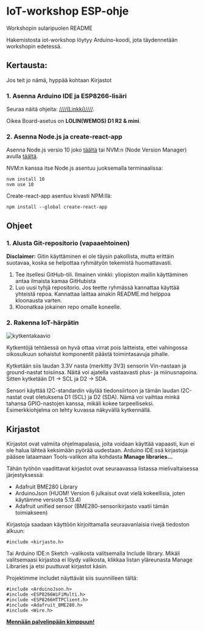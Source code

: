 # IoT-workshop ESP-ohje
Workshopin sularipuolen README

Hakemistosta iot-workshop löytyy Arduino-koodi, jota täydennetään workshopin edetessä.

## Kertausta:
Jos teit jo nämä, hyppää kohtaan Kirjastot

### 1. Asenna Arduino IDE ja ESP8266-lisäri

Seuraa näitä ohjeita: [////(Linkki)////](https://randomnerdtutorials.com/how-to-install-esp8266-board-arduino-ide/).

Oikea Board-asetus on **LOLIN(WEMOS) D1 R2 & mini**.

### 2. Asenna Node.js ja create-react-app

Asenna Node.js versio 10 joko [täältä](https://nodejs.org/) tai NVM:n (Node Version Manager) avulla 
[täältä](https://github.com/creationix/nvm).

NVM:n kanssa itse Node.js asentuu juoksemalla terminaalissa:
```
nvm install 10
nvm use 10
```

Create-react-app asentuu kivasti NPM:llä:
```
npm install --global create-react-app
```

## Ohjeet
### 1. Alusta Git-repositorio (vapaaehtoinen)

**Disclaimer:** Gitin käyttäminen ei ole täysin pakollista, mutta erittäin suotavaa, koska se helpottaa ryhmätyön
tekemistä huomattavasti.

1. Tee itsellesi GitHub-tili. Ilmainen vinkki: yliopiston mailin käyttäminen antaa ilmaista kamaa GitHubista
2. Luo uusi tyhjä repositorio. Jos teette ryhmässä kannattaa käyttää yhteistä repoa. Kannattaa laittaa ainakin 
README.md helppoa kloonausta varten.
3. Kloonatkaa jokainen repo omalle koneelle.

### 2. Rakenna IoT-härpätin

![kytkentakaavio](https://github.com/DigitKoodit/mikrokontrolleri-workshop/blob/master/schematic.png)

Kytkentöjä tehtäessä on hyvä ottaa virrat pois laitteista, ettei vahingossa oikosulkuun sohaistut komponentit päästä toimintasavuja pihalle. 

Kytketään siis laudan 3.3V nasta (merkitty 3V3) sensorin Vin-nastaan ja ground-nastat toisiinsa. Näitä voi ajatella vastaavasti plus- ja miinusnapoina. Sitten kytketään D1 -> SCL ja D2 -> SDA.

Sensori käyttää I2C-standardin väylää tiedonsiirtoon ja tämän laudan I2C-nastat ovat oletuksena D1 (SCL) ja D2 (SDA). Nämä voi vaihtaa minkä tahansa GPIO-nastojen kanssa, mikäli kokee tarpeelliseksi. Esimerkkiohjelma on tehty kuvassa näkyvällä kytkennällä.


## Kirjastot

Kirjastot ovat valmiita ohjelmapalasia, joita voidaan käyttää vapaasti, kun ei ole halua lähteä keksimään pyörää uudestaan. Arduino IDE:ssä kirjastoja pääsee lataamaan Tools-valikon alta kohdasta **Manage libraries...**

Tähän työhön vaadittavat kirjastot ovat seuraavassa listassa mielivaltaisessa järjestyksessä:

* Adafruit BME280 Library
* ArduinoJson (HUOM! Version 6 julkaisut ovat vielä kokeellisia, joten käytämme versiota 5.13.4)
* Adafruit unified sensor (BME280-sensorikirjasto vaatii tämän toimiakseen)

Kirjastoja saadaan käyttöön kirjoittamalla seuraavanlaisia rivejä tiedoston alkuun:
``` 
#include <kirjasto.h>
```

Tai Arduino IDE:n Sketch -valikosta valitsemalla Include library. Mikäli valitsemaasi kirjastoa ei löydy valikosta, klikkaa listan yläreunasta Manage Libraries ja etsi puuttuvat kirjastot käsin.

Projektimme includet näyttävät siis suunnilleen tältä:
```
#include <ArduinoJson.h>
#include <ESP8266WiFiMulti.h>
#include <ESP8266HTTPClient.h>
#include <Adafruit_BME280.h>
#include <Wire.h>
```

**[Mennään palvelinpään kimppuun!](../server/)**
